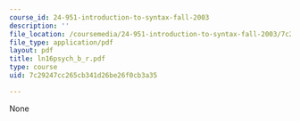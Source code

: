 ```yaml
---
course_id: 24-951-introduction-to-syntax-fall-2003
description: ''
file_location: /coursemedia/24-951-introduction-to-syntax-fall-2003/7c29247cc265cb341d26be26f0cb3a35_ln16psych_b_r.pdf
file_type: application/pdf
layout: pdf
title: ln16psych_b_r.pdf
type: course
uid: 7c29247cc265cb341d26be26f0cb3a35

---
```

None